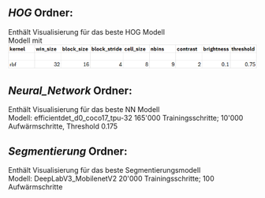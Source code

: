 ## *HOG* Ordner:
Enthält Visualisierung für das beste HOG Modell\
Modell mit ![img.png](img.png)

## *Neural_Network* Ordner:
Enthält Visualisierung für das beste NN Modell\
Modell: efficientdet_d0_coco17_tpu-32 165'000 Trainingsschritte; 10'000 Aufwärmschritte, Threshold 0.175

## *Segmentierung* Ordner:
Enthält Visualisierung für das beste Segmentierungsmodell\
Modell: DeepLabV3_MobilenetV2 20'000 Trainingsschritte; 100 Aufwärmschritte